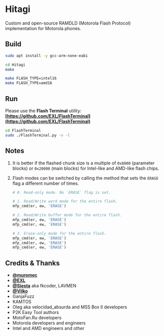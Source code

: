 Hitagi
======

Custom and open-source RAMDLD (Motorola Flash Protocol) implementation for Motorola phones.

## Build

```bash
sudo apt install -y gcc-arm-none-eabi

cd Hitagi
make

make FLASH_TYPE=intel16
make FLASH_TYPE=amd16
```

## Run

Please use the **Flash Terminal** utility: **[https://github.com/EXL/FlashTerminal](https://github.com/EXL/FlashTerminal)**

```bash
cd FlashTerminal
sudo ./FlashTerminal.py -v -l
```

## Notes

1. It is better if the flashed chunk size is a multiple of `0x8000` (parameter blocks) or `0x20000` (main blocks) for Intel-like and AMD-like flash chips.

2. Flash modes can be switched by calling the method that sets the `ERASE` flag a different number of times.

   ```python
   # 0. Read-only mode. No `ERASE` flag is set.
   
   # 1. Read/Write word mode for the entire flash.
   mfp_cmd(er, ew, 'ERASE')
   
   # 2. Read/Write buffer mode for the entire flash.
   mfp_cmd(er, ew, 'ERASE')
   mfp_cmd(er, ew, 'ERASE')
   
   # 3. Erase-only mode for the entire flash.
   mfp_cmd(er, ew, 'ERASE')
   mfp_cmd(er, ew, 'ERASE')
   mfp_cmd(er, ew, 'ERASE')
   ```

## Credits & Thanks

* **[@muromec](https://github.com/muromec)**
* **[@EXL](https://github.com/EXL)**
* **[@Siesta](https://github.com/Siesta)** aka fkcoder, LAVMEN
* **[@Vilko](https://github.com/Vilko)**
* GanjaFuzz
* KAMTOS
* Oleg aka velocidad_absurda and MSS Box II developers
* P2K Easy Tool authors
* MotoFan.Ru developers
* Motorola developers and engineers
* Intel and AMD engineers and other
